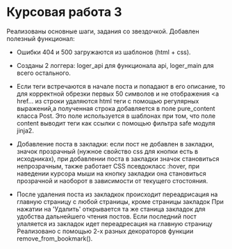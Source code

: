 # Курсовая работа 3

Реализованы основные шаги, задания со звездочкой.
Добавлен полезный функционал:
- Ошибки 404 и 500 загружаются из шаблонов (html + css).

- Созданы 2 логгера: loger_api для функционала api, loger_main для всего остального.

- Если теги встречаются в начале поста и попадают в его описание, то для корректной обрезки первых 50 символов и не отображения <a href...
  из строки удаляются html теги с помощью регулярных выражений,а полученная строка добавляется в поле pure_content класса Post.
  Это поле используется в шаблонах при том, что поле content выводит теги как ссылки с помощью фильтра safe модуля jinja2.
  
- Добавление поста в закладки: если пост не добавлен в закладки, значок прозрачный (нужное свойство css для кнопки есть в исходниках),
  при добавлении поста в закладки значок становиться непрозрачным, также работает CSS псевдокласс :hover, при наведении курсора мыши
  на кнопку закладки она становиться прозрачной и наоборот в зависимости от текущего стостояния.
  
- После удаления поста из закладкок происходит переадрисация на главную страницу с любой страницы, кроме страницы закладок
  При нажатии на 'Удалить' открывается та же станица закладок для удобства дальнейшего чтения постов.
  Если последний пост улаляется из закладок идет переадресация на главную страницу
  Реализовано с помощью 2-х разных декораторов функции remove_from_bookmark().
